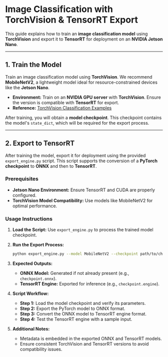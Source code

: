 # Image Classification with TorchVision & TensorRT Export

This guide explains how to train an **image classification model** using **TorchVision** and export it to **TensorRT** for deployment on an **NVIDIA Jetson Nano**.

---

## 1. Train the Model

Train an image classification model using **TorchVision**. We recommend **MobileNetV2**, a lightweight model ideal for resource-constrained devices like the **Jetson Nano**.

- **Environment:** Train on an **NVIDIA GPU server** with **TorchVision**. Ensure the version is compatible with **TensorRT** for export.  
- **Reference:** [TorchVision Classification Examples](https://github.com/pytorch/vision/tree/main/references/classification)

After training, you will obtain a **model checkpoint**. This checkpoint contains the model's `state_dict`, which will be required for the export process.

---

## 2. Export to TensorRT

After training the model, export it for deployment using the provided `export_engine.py` script. This script supports the conversion of a **PyTorch checkpoint** to **ONNX** and then to **TensorRT**.

### Prerequisites
- **Jetson Nano Environment:** Ensure TensorRT and CUDA are properly configured.
- **TorchVision Model Compatibility:** Use models like MobileNetV2 for optimal performance.

### Usage Instructions
1. **Load the Script:**
   Use `export_engine.py` to process the trained model checkpoint.
   
2. **Run the Export Process:**
   ```bash
   python export_engine.py --model MobileNetV2 --checkpoint path/to/checkpoint.pt --input-size 128
   ```

3. **Expected Outputs:**
   - **ONNX Model:** Generated if not already present (e.g., `checkpoint.onnx`).
   - **TensorRT Engine:** Exported for inference (e.g., `checkpoint.engine`).

4. **Script Workflow:**
   - **Step 1:** Load the model checkpoint and verify its parameters.
   - **Step 2:** Export the PyTorch model to ONNX format.
   - **Step 3:** Convert the ONNX model to TensorRT engine format.
   - **Step 4:** Test the TensorRT engine with a sample input.

5. **Additional Notes:**
   - Metadata is embedded in the exported ONNX and TensorRT models.
   - Ensure consistent TorchVision and TensorRT versions to avoid compatibility issues.

